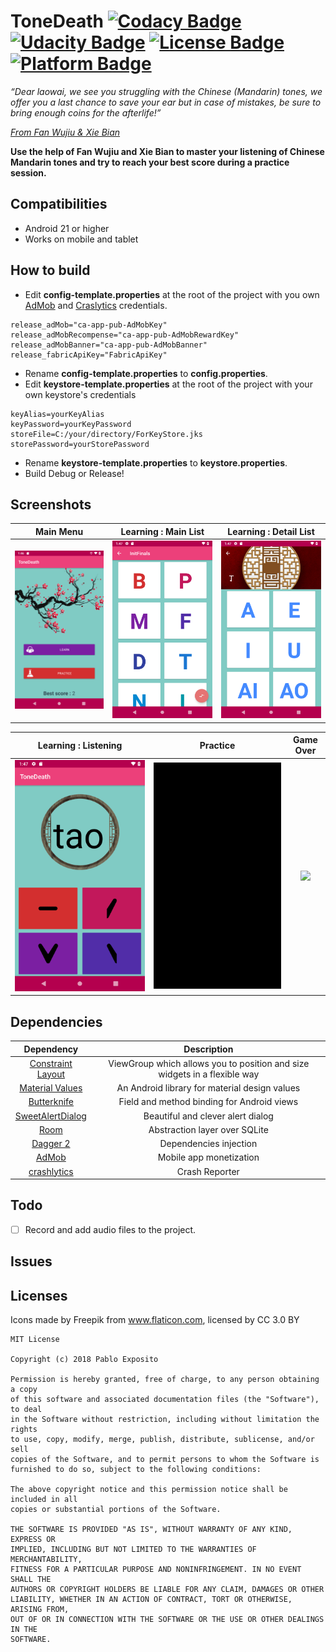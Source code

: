 # ToneDeath [![Codacy Badge](https://api.codacy.com/project/badge/Grade/5c2016587d3c40afb3d653074eb47f3b)](https://www.codacy.com/project/soundlicious/ToneDeath/dashboard?utm_source=github.com&amp;utm_medium=referral&amp;utm_content=soundlicious/ToneDeath&amp;utm_campaign=Badge_Grade_Dashboard) [![Udacity Badge](https://badgen.net/badge/udacity/Android%20Nanodegree/blue)](https://www.udacity.com/nanodegree) [![License Badge](https://badgen.net/badge/license/MIT/green)](https://github.com/soundlicious/ToneDeath/blob/master/LICENSE) [![Platform Badge](https://badgen.net/badge/platform/Android/green)]()

*“Dear laowai, we see you struggling with the Chinese (Mandarin) tones, we offer you a last chance to save your ear but in case of mistakes, be sure to bring enough coins for the afterlife!”*

*[From Fan Wujiu & Xie Bian](https://en.wikipedia.org/wiki/Heibai_Wuchang)*


**Use the help of Fan Wujiu and Xie Bian to master your listening of Chinese Mandarin tones and try to reach your best score during a practice session.**

## Compatibilities

* Android 21 or higher
* Works on mobile and tablet

## How to build

* Edit **config-template.properties** at the root of the project with you own [AdMob](https://firebase.google.com/docs/admob/android/quick-start) and [Craslytics](https://firebase.google.com/docs/crashlytics/get-started) credentials.
```
release_adMob="ca-app-pub-AdMobKey"
release_adMobRecompense="ca-app-pub-AdMobRewardKey"
release_adMobBanner="ca-app-pub-AdMobBanner"
release_fabricApiKey="FabricApiKey"
```

* Rename  **config-template.properties** to **config.properties**.
* Edit **keystore-template.properties** at the root of the project with your own keystore's credentials
```
keyAlias=yourKeyAlias
keyPassword=yourKeyPassword
storeFile=C:/your/directory/ForKeyStore.jks
storePassword=yourStorePassword
```
* Rename  **keystore-template.properties** to **keystore.properties**.
* Build Debug or Release!

## Screenshots

Main Menu            |  Learning : Main List |  Learning : Detail List
:-------------------------:|:-------------------------:|:-------------------------:
![](readme-res/MainMenu-Mobile.png)  |  ![](readme-res/Learning-MainList-Mobile.png) |  ![](readme-res/Learning_DetailList-Mobile.png)

Learning : Listening             |  Practice |  Game Over
:-------------------------:|:-------------------------:|:-------------------------:
![](readme-res/Learning-Listening-Mobile.png)  |  ![](readme-res/Practice-Mobile.gif) |  ![](readme-res/GameOver-Mobile.gif)

## Dependencies

Dependency          |  Description
:-------------------------:|:-------------------------:
[Constraint Layout](https://developer.android.com/reference/android/support/constraint/ConstraintLayout) | ViewGroup which allows you to position and size widgets in a flexible way
[Material Values](https://github.com/AoDevBlue/MaterialValues) | An Android library for material design values
[Butterknife](https://jakewharton.github.io/butterknife/) | Field and method binding for Android views
[SweetAlertDialog](https://github.com/thomper/sweet-alert-dialog) | Beautiful and clever alert dialog
[Room](https://developer.android.com/topic/libraries/architecture/room) |  Abstraction layer over SQLite
[Dagger 2](https://google.github.io/dagger/) | Dependencies injection
[AdMob](https://www.google.com/admob/) | Mobile app monetization
[crashlytics](http://try.crashlytics.com/) | Crash Reporter



## Todo

- [ ] Record and add audio files to the project.

## Issues

## Licenses

Icons made by Freepik from www.flaticon.com, licensed by CC 3.0 BY

```
MIT License

Copyright (c) 2018 Pablo Exposito

Permission is hereby granted, free of charge, to any person obtaining a copy
of this software and associated documentation files (the "Software"), to deal
in the Software without restriction, including without limitation the rights
to use, copy, modify, merge, publish, distribute, sublicense, and/or sell
copies of the Software, and to permit persons to whom the Software is
furnished to do so, subject to the following conditions:

The above copyright notice and this permission notice shall be included in all
copies or substantial portions of the Software.

THE SOFTWARE IS PROVIDED "AS IS", WITHOUT WARRANTY OF ANY KIND, EXPRESS OR
IMPLIED, INCLUDING BUT NOT LIMITED TO THE WARRANTIES OF MERCHANTABILITY,
FITNESS FOR A PARTICULAR PURPOSE AND NONINFRINGEMENT. IN NO EVENT SHALL THE
AUTHORS OR COPYRIGHT HOLDERS BE LIABLE FOR ANY CLAIM, DAMAGES OR OTHER
LIABILITY, WHETHER IN AN ACTION OF CONTRACT, TORT OR OTHERWISE, ARISING FROM,
OUT OF OR IN CONNECTION WITH THE SOFTWARE OR THE USE OR OTHER DEALINGS IN THE
SOFTWARE.
```
